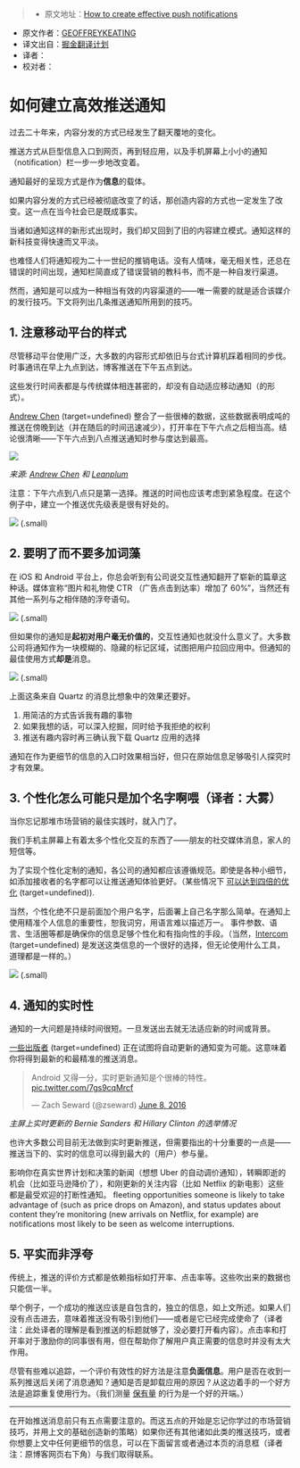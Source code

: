 > * 原文地址：[How to create effective push notifications](https://blog.intercom.com/create-effective-push-notifications/)
* 原文作者：[GEOFFREYKEATING](http://twitter.com/geoffreykeating)
* 译文出自：[掘金翻译计划](https://github.com/xitu/gold-miner)
* 译者：
* 校对者：

#  如何建立高效推送通知

过去二十年来，内容分发的方式已经发生了翻天覆地的变化。

推送方式从巨型信息入口到网页，再到轻应用，以及手机屏幕上小小的通知（notification）栏一步一步地改变着。

通知最好的呈现方式是作为**信息**的载体。

如果内容分发的方式已经被彻底改变了的话，那创造内容的方式也一定发生了改变。这一点在当今社会已是既成事实。

当诸如通知这样的新形式出现时，我们却又回到了旧的内容建立模式。通知这样的新科技变得快速而又平淡。

也难怪人们将通知视为二十一世纪的推销电话。没有人情味，毫无相关性，还总在错误的时间出现，通知栏简直成了错误营销的教科书，而不是一种自发行渠道。

然而，通知是可以成为一种相当有效的内容渠道的——唯一需要的就是适合该媒介的发行技巧。下文将列出几条推送通知所用到的技巧。

## 1. 注意移动平台的样式 ##

尽管移动平台使用广泛，大多数的内容形式却依旧与台式计算机踩着相同的步伐。时事通讯在早上九点到达，博客推送在下午五点到达。

这些发行时间表都是与传统媒体相连甚密的，却没有自动适应移动通知（的形式）。

[Andrew Chen](http://andrewchen.co/breaking-down-671-million-push-notifications-by-hour/) (target=undefined) 整合了一些很棒的数据，这些数据表明成吨的推送在傍晚到达（并在随后的时间迅速减少），打开率在下午六点之后相当高。结论很清晰——下午六点到八点推送通知时参与度达到最高。

![](https://blog.intercomassets.com/wp-content/uploads/2016/10/25115947/Sent_vs_Opens.jpg) 

*来源: [Andrew Chen](http://andrewchen.co/breaking-down-671-million-push-notifications-by-hour/) 和 [Leanplum](https://www.leanplum.com/)*

注意：下午六点到八点只是第一选择。推送的时间也应该考虑到紧急程度。在这个例子中，建立一个推送优先级表是很有好处的。

![](https://blog.intercomassets.com/wp-content/uploads/2016/10/25115937/Notification_Map.jpg) (.small)

## 2. 要明了而不要多加词藻 ##

在 iOS 和 Android 平台上，你总会听到有公司说交互性通知翻开了崭新的篇章这种话。媒体宣称“图片和礼物使 CTR （广告点击到达率）增加了 60%”，当然还有其他一系列与之相伴随的浮夸语句。

![](https://blog.intercomassets.com/wp-content/uploads/2016/10/25153946/Same_Terrible_Content-1.jpg) (.small)

但如果你的通知是**起初对用户毫无价值的**，交互性通知也就没什么意义了。大多数公司将通知作为一块模糊的、隐藏的标记区域，试图把用户拉回应用中。但通知的最佳使用方式**却是**消息。 

![](https://blog.intercomassets.com/wp-content/uploads/2016/10/25120006/image00.png) (.small)

上面这条来自 Quartz 的消息比想象中的效果还要好。

1. 用简洁的方式告诉我有趣的事物
2. 如果我想的话，可以深入挖掘，同时给予我拒绝的权利
3. 推送有趣内容时再三确认我下载 Quartz 应用的选择

通知在作为更细节的信息的入口时效果相当好，但只在原始信息足够吸引人探究时才有效果。

## 3. 个性化怎么可能只是加个名字啊喂（译者：大雾） ##

当你忘记那堆市场营销的最佳实践时，就入门了。

我们手机主屏幕上有着太多个性化交互的东西了——朋友的社交媒体消息，家人的短信等。

为了实现个性化定制的通知，各公司的通知都应该遵循规范。即使是各种小细节，如添加接收者的名字都可以让推送通知体验更好。（某些情况下 [可以达到四倍的优化](http://andrewchen.co/new-data-on-push-notification-ctrs-shows-the-best-apps-perform-4x-better-than-the-worst-heres-why-guest-post/) (target=undefined)).

当然，个性化绝不只是前面加个用户名字，后面署上自己名字那么简单。在通知上使用精准个人信息的重要性，恕我词穷，用语言难以描述万一。 事件参数、语言、生活圈等都是确保你的信息足够个性化和有指向性的手段。（当然，[Intercom](https://www.intercom.com/customer-engagement) (target=undefined) 是发送这类信息的一个很好的选择，但无论使用什么工具，道理都是一样的。）

![](https://blog.intercomassets.com/wp-content/uploads/2016/10/25115944/Say_This_Not_This_Final-1.jpg) (.small)

## 4. 通知的实时性 ##

通知的一大问题是持续时间很短。一旦发送出去就无法适应新的时间或背景。

[一些出版者](http://www.niemanlab.org/2016/06/the-guardian-is-experimenting-with-interactive-auto-updating-push-alerts-to-cover-big-stories/) (target=undefined) 正在试图将自动更新的通知变为可能。这意味着你将得到最新的和最精准的推送消息。

> Android 又得一分，实时更新通知是个很棒的特性。[pic.twitter.com/7gs9cqMrcf](https://t.co/7gs9cqMrcf)
> 
> — Zach Seward (@zseward) [June 8, 2016](https://twitter.com/zseward/status/740359109967548418)

*主屏上实时更新的 Bernie Sanders 和 Hillary Clinton 的选举情况*

也许大多数公司目前无法做到实时更新推送，但需要指出的十分重要的一点是——推送当下的、实时的信息可以得到最大的（用户）参与量。

影响你在真实世界计划和决策的新闻（想想 Uber 的自动调价通知），转瞬即逝的机会（比如亚马逊降价了），和刚更新的关注内容（比如 Netflix 的新电影）这些都是最受欢迎的打断性通知。 fleeting opportunities someone is likely to take advantage of (such as price drops on Amazon), and status updates about content they’re monitoring (new arrivals on Netflix, for example) are notifications most likely to be seen as welcome interruptions. 

## 5. 平实而非浮夸 ##

传统上，推送的评价方式都是依赖指标如打开率、点击率等。这些吹出来的数据也只能信一半。

举个例子，一个成功的推送应该是自包含的，独立的信息，如上文所述。如果人们没有点击进去，意味着推送没有吸引到他们——或者是它已经完成使命了（译者注：此处译者的理解是看到推送的标题就够了，没必要打开看内容）。点击率和打开率对于激励你的同事很有用，但在帮助你了解用户真正需要的信息时并没有太大作用。 

尽管有些难以追踪，一个评价有效性的好方法是注意**负面信息**。用户是否在收到一系列推送后关闭了消息通知？通知是否是卸载应用的原因？从这边着手的一个好方法是追踪重复使用行为。（我们测量 [保有量](https://blog.intercom.com/retention-cohorts-and-visualisations/) 的行为是一个好的开端。）

---

在开始推送消息前只有五点需要注意的。而这五点的开始是忘记你学过的市场营销技巧，并用上文的基础创造新的策略）如果你还有其他诸如此类的推送技巧，或者你想要上文中任何更细节的信息，可以在下面留言或者通过本页的消息框（译者注：原博客网页右下角）与我们取得联系。

